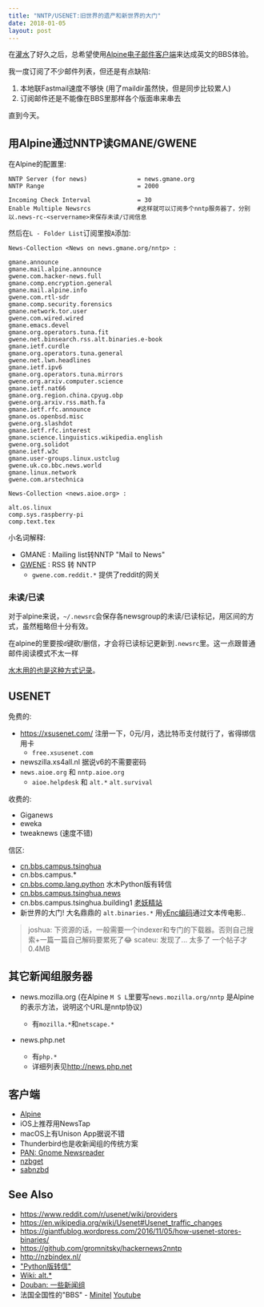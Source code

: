 ```yaml
---
title: "NNTP/USENET:旧世界的遗产和新世界的大门"
date: 2018-01-05
layout: post
---
```


在[灌水](http://scateu.me/2014/05/19/bbs-on-normal-terminal.html)了好久之后，总希望使用[Alpine电子邮件客户端](http://scateu.me/2015/08/23/alpine.html)来达成英文的BBS体验。

我一度订阅了不少邮件列表，但还是有点缺陷:

1) 本地联Fastmail速度不够快 (用了maildir虽然快，但是同步比较累人)
2) 订阅邮件还是不能像在BBS里那样各个版面串来串去

直到今天。

## 用Alpine通过NNTP读GMANE/GWENE

在Alpine的配置里:

```
NNTP Server (for news)              = news.gmane.org
NNTP Range                          = 2000

Incoming Check Interval             = 30   
Enable Multiple Newsrcs             #这样就可以订阅多个nntp服务器了，分别以.news-rc-<servername>来保存未读/订阅信息
```

然后在`L - Folder List`订阅里按`A`添加:

```
News-Collection <News on news.gmane.org/nntp> :

gmane.announce
gmane.mail.alpine.announce
gwene.com.hacker-news.full
gmane.comp.encryption.general
gmane.mail.alpine.info
gwene.com.rtl-sdr
gmane.comp.security.forensics
gmane.network.tor.user
gwene.com.wired.wired
gmane.emacs.devel
gmane.org.operators.tuna.fit
gwene.net.binsearch.rss.alt.binaries.e-book
gmane.ietf.curdle
gmane.org.operators.tuna.general
gwene.net.lwn.headlines
gmane.ietf.ipv6
gmane.org.operators.tuna.mirrors
gwene.org.arxiv.computer.science
gmane.ietf.nat66
gmane.org.region.china.cpyug.obp
gwene.org.arxiv.rss.math.fa
gmane.ietf.rfc.announce
gmane.os.openbsd.misc
gwene.org.slashdot
gmane.ietf.rfc.interest
gmane.science.linguistics.wikipedia.english
gwene.org.solidot
gmane.ietf.w3c
gmane.user-groups.linux.ustclug
gwene.uk.co.bbc.news.world
gmane.linux.network
gwene.com.arstechnica

News-Collection <news.aioe.org> :

alt.os.linux
comp.sys.raspberry-pi
comp.text.tex
```

小名词解释:

 - GMANE : Mailing list转NNTP "Mail to News"
 - [GWENE](http://gwene.org/stats.php) : RSS 转 NNTP
   - `gwene.com.reddit.*` 提供了reddit的网关


### 未读/已读

对于alpine来说，`~/.newsrc`会保存各newsgroup的未读/已读标记，用区间的方式，虽然粗略但十分有效。

在alpine的里要按`d`键砍/删信，才会将已读标记更新到`.newsrc`里。这一点跟普通邮件阅读模式不太一样

[水木用的也是这种方式记录](http://www.newsmth.net/nForum/article/BBSMan_Dev/82668?s=82672)。

## USENET

免费的:

 - https://xsusenet.com/ 注册一下，0元/月，选比特币支付就行了，省得绑信用卡
   - `free.xsusenet.com`
 - newszilla.xs4all.nl  据说v6的不需要密码
 - `news.aioe.org` 和 `nntp.aioe.org`
   - `aioe.helpdesk` 和 `alt.*` `alt.survival`

收费的:

 - Giganews
 - eweka
 - tweaknews (速度不错)

信区:

 - [cn.bbs.campus.tsinghua](https://groups.google.com/forum/#!topic/cn.bbs.campus.tsinghua/RMT9D4N_mmU)
 - cn.bbs.campus.*
 - [cn.bbs.comp.lang.python](https://groups.google.com/forum/#!forum/cn.bbs.comp.lang.python) 水木Python版有转信
 - [cn.bbs.campus.tsinghua.news](https://groups.google.com/forum/#!topic/cn.bbs.campus.tsinghua.news/afF0GCc9XHU)
 - cn.bbs.campus.tsinghua.building1 [老妖精站](https://groups.google.com/forum/#!topic/cn.bbs.campus.tsinghua.building1/dkHyZGSaCqI)
 - 新世界的大门! 大名鼎鼎的 `alt.binaries.*` 用[yEnc编码](https://en.wikipedia.org/wiki/YEnc)通过文本传电影..

> joshua: 下资源的话，一般需要一个indexer和专门的下载器。否则自己搜索+一篇一篇自己解码要累死了😂
> scateu: 发现了... 太多了  一个帖子才0.4MB

## 其它新闻组服务器

 - news.mozilla.org (在Alpine `M S L`里要写`news.mozilla.org/nntp` 是Alpine的表示方法，说明这个URL是nntp协议)
   - 有`mozilla.*`和`netscape.*`

 - news.php.net 
   - 有`php.*`
   - 详细列表见<http://news.php.net>

## 客户端

 - [Alpine](http://scateu.me/2015/08/23/alpine.html)
 - iOS上推荐用NewsTap
 - macOS上有Unison App据说不错
 - Thunderbird也是收新闻组的传统方案
 - [PAN: Gnome Newsreader](http://pan.rebelbase.com/features/)
 - [nzbget](https://nzbget.net/)
 - [sabnzbd](https://sabnzbd.org/)

## See Also

 - <https://www.reddit.com/r/usenet/wiki/providers>
 - <https://en.wikipedia.org/wiki/Usenet#Usenet_traffic_changes>
 - <https://giantfublog.wordpress.com/2016/11/05/how-usenet-stores-binaries/>
 - <https://github.com/gromnitsky/hackernews2nntp>
 - <http://nzbindex.nl/>
 - ["Python版转信"](http://www.newsmth.net/nForum/article/Python/9396?s=9396)
 - [Wiki: alt.\*](https://en.wikipedia.org/wiki/Alt.*_hierarchy)
 - [Douban: 一些新闻组](https://www.douban.com/note/159917093/)
 - 法国全国性的"BBS" - [Minitel](https://zh.wikipedia.org/wiki/Minitel) [Youtube](https://www.youtube.com/watch?v=HOhK9bgQo8g)
